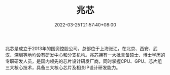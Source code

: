 ﻿---
weight: 
title: "兆芯"
description: "兆芯是成立于2013年的国资控股公司，总部位于上海张江，在北京、西安、武汉、深圳等地均设有研发中心和分支机构。兆芯拥有一大批具备硕士、博士学历的专职研发人员，是国内领先的芯片设计研发厂商，同时掌握CPU、GPU、芯片组三大核心技术，具备三大核心芯片及相关IP设计研发能力。"
date: 2022-03-25T21:57:40+08:00
lastmod: 2022-03-25T16:45:40+08:00
draft: false
authors: ["Metabd"]
featuredImage: "561.png"
link: "https://www.zhaoxin.com/"
tags: ["兆芯","算力"]
categories: ["navigation"]
navigation: ["算力"]
lightgallery: true
toc: true
pinned: false
recommend: false
recommend1: false
---
兆芯是成立于2013年的国资控股公司，总部位于上海张江，在北京、西安、武汉、深圳等地均设有研发中心和分支机构。兆芯拥有一大批具备硕士、博士学历的专职研发人员，是国内领先的芯片设计研发厂商，同时掌握CPU、GPU、芯片组三大核心技术，具备三大核心芯片及相关IP设计研发能力。

